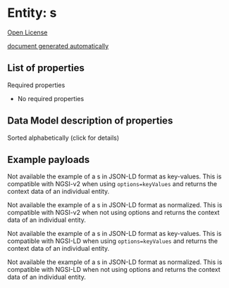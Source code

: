 Entity: s  
=========  
[Open License](https://github.com/smart-data-models//dataModel.PointOfInterest/blob/master/s/LICENSE.md)  
[document generated automatically](https://docs.google.com/presentation/d/e/2PACX-1vTs-Ng5dIAwkg91oTTUdt8ua7woBXhPnwavZ0FxgR8BsAI_Ek3C5q97Nd94HS8KhP-r_quD4H0fgyt3/pub?start=false&loop=false&delayms=3000#slide=id.gb715ace035_0_60)  

## List of properties  

Required properties  
- No required properties  ## Data Model description of properties  
Sorted alphabetically (click for details)  
## Example payloads    
Not available the example of a s in JSON-LD format as key-values. This is compatible with NGSI-v2 when  using `options=keyValues` and returns the context data of an individual entity.  
Not available the example of a s in JSON-LD format as normalized. This is compatible with NGSI-v2 when not using options and returns the context data of an individual entity.  
Not available the example of a s in JSON-LD format as key-values. This is compatible with NGSI-LD when  using `options=keyValues` and returns the context data of an individual entity.  
Not available the example of a s in JSON-LD format as normalized. This is compatible with NGSI-LD when not using options and returns the context data of an individual entity.  
